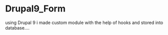# Drupal9_Form
using Drupal 9 i made custom module with the help of hooks and stored into database....

